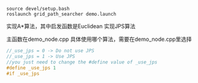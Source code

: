 <!--
 * @Author: Xiawenlong-bug 2473833028@qq.com
 * @Date: 2024-08-29 16:02:54
 * @LastEditors: Xiawenlong-bug 2473833028@qq.com
 * @LastEditTime: 2024-08-29 17:10:23
 * @FilePath: /hw2_ws/readme.md
 * @Description: 这是默认设置,请设置`customMade`, 打开koroFileHeader查看配置 进行设置: https://github.com/OBKoro1/koro1FileHeader/wiki/%E9%85%8D%E7%BD%AE
-->

```shell
source devel/setup.bash
roslaunch grid_path_searcher demo.launch
```

实现A*算法，其中启发函数是Euclidean
实现JPS算法

主函数在demo_node.cpp
具体使用哪个算法，需要在demo_node.cpp里选择
```c++
//_use_jps = 0 -> Do not use JPS
//_use_jps = 1 -> Use JPS
//you just need to change the #define value of _use_jps
#define _use_jps 1
#if _use_jps
```



